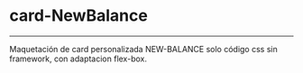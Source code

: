 # card-NewBalance
---
Maquetación de card  personalizada NEW-BALANCE solo código css sin framework, con adaptacion flex-box.

